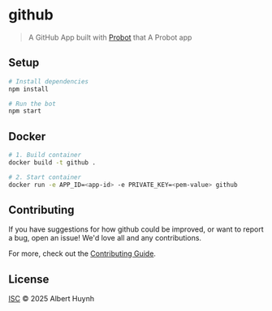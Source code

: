 # github

> A GitHub App built with [Probot](https://github.com/probot/probot) that A Probot app

## Setup

```sh
# Install dependencies
npm install

# Run the bot
npm start
```

## Docker

```sh
# 1. Build container
docker build -t github .

# 2. Start container
docker run -e APP_ID=<app-id> -e PRIVATE_KEY=<pem-value> github
```

## Contributing

If you have suggestions for how github could be improved, or want to report a bug, open an issue! We'd love all and any contributions.

For more, check out the [Contributing Guide](CONTRIBUTING.md).

## License

[ISC](LICENSE) © 2025 Albert Huynh
